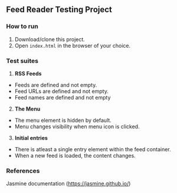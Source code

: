 ## Feed Reader Testing Project

### How to run

1. Download/clone this project.
2. Open ```index.html``` in the browser of your choice.

### Test suites
 1. **RSS Feeds**
 * Feeds are defined and not empty.
 * Feed URLs are defined and not empty.
 * Feed names are defined and not empty

2. **The Menu**
* The menu element is hidden by default.
* Menu changes visibility when menu icon is clicked.

3. **Initial entries**
* There is atleast a single entry element within the feed container.
* When a new feed is loaded, the content changes.

### References
Jasmine documentation (https://jasmine.github.io/)



